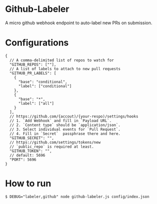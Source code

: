 # Github-Labeler
A micro github webhook endpoint to auto-label new PRs on submission.

# Configurations
```
{
  // A comma-delimited list of repos to watch for
  "GITHUB_REPOS": [""],
  // A list of labels to attach to new pull requests
  "GITHUB_PR_LABELS": [
    {
      "base": "conditional",
      "label": ["conditional"]
    },
    {
      "base": "*",
      "label": ["all"]
    }
  ],
  // https://github.com/{accout)/{your-respo)/settings/hooks
  // 1. `Add Webhook` and fill in `Payload URL`.
  // 2. `Content type` should be `application/json`.
  // 3. Select individual events for `Pull Request`.
  // 4. Fill in `Secret`  passphrase there and here.
  "GITHUB_SECRET": "",
  // https://github.com/settings/tokens/new
  // `public_repo` is required at least.
  "GITHUB_TOKEN": "",
  // default: 5696
  "PORT": 5696
}

```

# How to run

``
$ DEBUG="labeler,github" node github-labeler.js config/index.json
``
